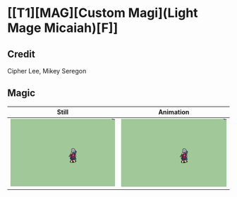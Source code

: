 # [\[T1\]\[MAG\]\[Custom Magi\]\(Light Mage Micaiah\)\[F\]]

## Credit

Cipher Lee, Mikey Seregon
	
## Magic

| Still | Animation |
| :---: | :-------: |
| ![Magic still](./Magic_000.png) | ![Magic animation](./Magic.gif) |
